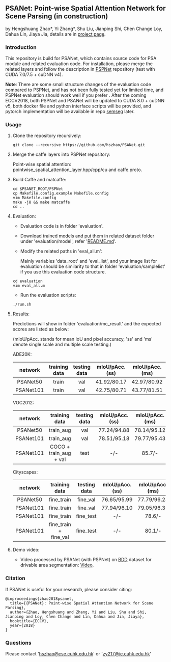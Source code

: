 ## PSANet: Point-wise Spatial Attention Network for Scene Parsing (in construction)

by Hengshuang Zhao\*, Yi Zhang\*, Shu Liu, Jianping Shi, Chen Change Loy, Dahua Lin, Jiaya Jia, details are in [project page](https://hszhao.github.io/projects/psanet).

### Introduction

This repository is build for PSANet, which contains source code for PSA module and related evaluation code. For installation, please merge the related layers and follow the description in [PSPNet](https://github.com/hszhao/PSPNet) repository (test with CUDA 7.0/7.5 + cuDNN v4).

**Note**: There are some small structure changes of the evaluation code compared to PSPNet, and has not been fully tested yet for limited time, and PSPNet evaluation should work well if you prefer . After the coming ECCV2018, both PSPNet and PSANet will be updated to CUDA 8.0 + cuDNN v5, both docker file and python interface scripts will be provided, and pytorch implementation will be available in repo [semseg](https://github.com/hszhao/semseg) later.

### Usage

1. Clone the repository recursively:

   ```shell
   git clone --recursive https://github.com/hszhao/PSANet.git
   ```

2. Merge the caffe layers into PSPNet repository:

   Point-wise spatial attention: pointwise_spatial_attention_layer.hpp/cpp/cu and caffe.proto.

3. Build Caffe and matcaffe:

   ```shell
   cd $PSANET_ROOT/PSPNet
   cp Makefile.config.example Makefile.config
   vim Makefile.config
   make -j8 && make matcaffe
   cd ..
   ```

4. Evaluation:

   - Evaluation code is in folder 'evaluation'.
   - Download trained models and put them in related dataset folder under 'evaluation/model', refer '[README.md](evaluation/model/README.md)'.
   - Modify the related paths in 'eval_all.m':

     Mainly variables 'data_root' and 'eval_list', and your image list for evaluation should be similarity to that in folder 'evaluation/samplelist' if you use this evaluation code structure.

   ```shell
   cd evaluation
   vim eval_all.m
   ```

   - Run the evaluation scripts:

   ```
   ./run.sh
   ```

5. Results: 

   Predictions will show in folder 'evaluation/mc_result' and the expected scores are listed as below:

   (mIoU/pAcc. stands for mean IoU and pixel accuracy, 'ss' and 'ms' denote single scale and multiple scale testing.)

   ADE20K:

   |  network  | training data | testing data | mIoU/pAcc.(ss) | mIoU/pAcc.(ms) |                            md5sum                            |
   | :-------: | :-----------: | :----------: | :------------: | :------------: | :----------------------------------------------------------: |
   | PSANet50  |     train     |     val      |  41.92/80.17   |  42.97/80.92   | [a8e884](https://drive.google.com/file/d/1F1A-ddhhppAQxSaTRWgIlQL8NMa4VMLV/view?usp=sharing) |
   | PSANet101 |     train     |     val      |  42.75/80.71   |  43.77/81.51   | [ab5e56](https://drive.google.com/file/d/1u8ntKfkNgxmrBjH3U_3zbGKvLndpxwtk/view?usp=sharing) |

   VOC2012:

   |  network  |     training data      | testing data | mIoU/pAcc.(ss) | mIoU/pAcc.(ms) |                            md5sum                            |
   | :-------: | :--------------------: | :----------: | :------------: | :------------: | :----------------------------------------------------------: |
   | PSANet50  |       train_aug        |     val      |  77.24/94.88   |  78.14/95.12   | [d5fc37](https://drive.google.com/file/d/1uZLdv-1ReOJuRau06VEib0FOUb0I-fpl/view?usp=sharing) |
   | PSANet101 |       train_aug        |     val      |  78.51/95.18   |  79.77/95.43   | [5d8c0f](https://drive.google.com/file/d/11dGNxh4nzoiV4fscJPcRD-OG9YsKSoaI/view?usp=sharing) |
   | PSANet101 | COCO + train_aug + val |     test     |      -/-       |     85.7/-     | [3c6a69](https://drive.google.com/file/d/19sBwiQJh3pOj9LoFGhMnzpBA-pmDtmP3/view?usp=sharing) |

   Cityscapes:

   |  network  |     training data     | testing data | mIoU/pAcc.(ss) | mIoU/pAcc.(ms) |                            md5sum                            |
   | :-------: | :-------------------: | :----------: | :------------: | :------------: | :----------------------------------------------------------: |
   | PSANet50  |      fine_train       |   fine_val   |  76.65/95.99   |  77.79/96.24   | [25c06a](https://drive.google.com/file/d/1nr73jW42eWf5Xy1_Ch1RwpjwC4f5tCUk/view?usp=sharing) |
   | PSANet101 |      fine_train       |   fine_val   |  77.94/96.10   |  79.05/96.30   | [3ac1bf](https://drive.google.com/file/d/1uaNZl7HgqYWwtPsKVREKIoo7Ib9jXxB2/view?usp=sharing) |
   | PSANet101 |      fine_train       |  fine_test   |      -/-       |     78.6/-     | [3ac1bf](https://drive.google.com/file/d/1uaNZl7HgqYWwtPsKVREKIoo7Ib9jXxB2/view?usp=sharing) |
   | PSANet101 | fine_train + fine_val |  fine_test   |      -/-       |     80.1/-     | [1dfc91](https://drive.google.com/file/d/1ZUT8g_Lx5Iih4lkZk3meAC6dpNk-ZJxT/view?usp=sharing) |

6. Demo video:

   - Video processed by PSANet (with PSPNet) on [BDD](http://bdd-data.berkeley.edu) dataset for drivable area segmentation: [Video](https://youtu.be/l5xu1DI6pDk).

### Citation

If PSANet is useful for your research, please consider citing:

    @inproceedings{zhao2018psanet,
      title={{PSANet}: Point-wise Spatial Attention Network for Scene Parsing},
      author={Zhao, Hengshuang and Zhang, Yi and Liu, Shu and Shi, Jianping and Loy, Chen Change and Lin, Dahua and Jia, Jiaya},
      booktitle={ECCV},
      year={2018}
    }

### Questions

Please contact 'hszhao@cse.cuhk.edu.hk' or 'zy217@ie.cuhk.edu.hk'

